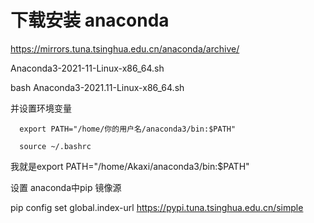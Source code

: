 # 下载安装 anaconda

https://mirrors.tuna.tsinghua.edu.cn/anaconda/archive/

Anaconda3-2021-11-Linux-x86_64.sh

bash Anaconda3-2021.11-Linux-x86_64.sh

并设置环境变量

      export PATH="/home/你的用户名/anaconda3/bin:$PATH"
      
      source ~/.bashrc 

我就是export PATH="/home/Akaxi/anaconda3/bin:$PATH"

设置 anaconda中pip 镜像源

pip config set global.index-url https://pypi.tuna.tsinghua.edu.cn/simple